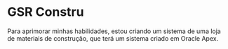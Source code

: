 # GSR Constru
Para aprimorar minhas habilidades, estou criando um sistema de uma loja de materiais de construção, que terá um sistema criado em Oracle Apex.

